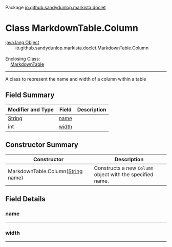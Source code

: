 Package [io.github.sandydunlop.markista.doclet](index.md)

# Class MarkdownTable.Column
[java.lang.Object](https://docs.oracle.com/en/java/javase/24/docs/api/java.base/java/lang/Object.html)<br/>
&nbsp;&nbsp;&nbsp;&nbsp;&nbsp;&nbsp;&nbsp;&nbsp;io.github.sandydunlop.markista.doclet.MarkdownTable.Column<br/>
<br/>
Enclosing Class:<br/>
&nbsp;&nbsp;&nbsp;&nbsp;[MarkdownTable](MarkdownTable.md)


----

A class to represent the name and width of a column within a table


## Field Summary

| Modifier and Type                                                                            | Field           | Description |
|----------------------------------------------------------------------------------------------|-----------------|-------------|
| [String](https://docs.oracle.com/en/java/javase/24/docs/api/java.base/java/lang/String.html) | [name](#name)   |             |
| int                                                                                          | [width](#width) |             |

## Constructor Summary

| Constructor                                                                                                             | Description                                               |
|-------------------------------------------------------------------------------------------------------------------------|-----------------------------------------------------------|
| MarkdownTable.Column([String](https://docs.oracle.com/en/java/javase/24/docs/api/java.base/java/lang/String.html) name) | Constructs a new `Column` object with the specified name. |

## Field Details

### name




---

### width




---

